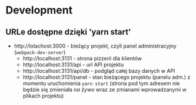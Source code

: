 # Development

## URLe dostępne dzięki 'yarn start'

- http://lolachost:3000 - bieżący projekt, czyli panel administracyjny (`webpack-dev-server`)
  - http://localhost:3131 - strona pizzerii dla klientów
  - http://localhost:3131/api - url API projektu
  - http://localhost:3131/api/db - podgląd całej bazy danych w API
  - http://localhost:3131/panel - stan bieżącego projektu (panelu adm.) z momentu uruchomienia `yarn start` (strona pod tym adresem nie będzie się zmieniała *na żywo* wraz ze zmianami wprowadzanymi w plikach projektu)
